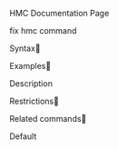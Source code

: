 HMC Documentation Page

fix hmc command

Syntax

Examples

Description

Restrictions

Related commands

Default
